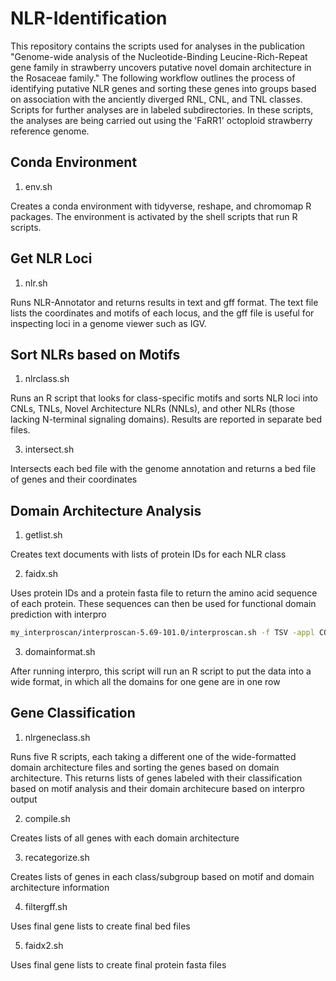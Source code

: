 # NLR-Identification

This repository contains the scripts used for analyses in the publication "Genome-wide analysis of the Nucleotide-Binding Leucine-Rich-Repeat gene family in strawberry uncovers putative novel domain architecture in the Rosaceae family." The following workflow outlines the process of identifying putative NLR genes and sorting these genes into groups based on association with the anciently diverged RNL, CNL, and TNL classes. Scripts for further analyses are in labeled subdirectories. In these scripts, the analyses are being carried out using the 'FaRR1' octoploid strawberry reference genome. 

## Conda Environment

1. env.sh

Creates a conda environment with tidyverse, reshape, and chromomap R packages. The environment is activated by the shell scripts that run R scripts.

## Get NLR Loci

1. nlr.sh

Runs NLR-Annotator and returns results in text and gff format. The text file lists the coordinates and motifs of each locus, and the gff file is useful for inspecting loci in a genome viewer such as IGV.

## Sort NLRs based on Motifs

1. nlrclass.sh

Runs an R script that looks for class-specific motifs and sorts NLR loci into CNLs, TNLs, Novel Architecture NLRs (NNLs), and other NLRs (those lacking N-terminal signaling domains). Results are reported in separate bed files.

3. intersect.sh

Intersects each bed file with the genome annotation and returns a bed file of genes and their coordinates

## Domain Architecture Analysis

1. getlist.sh

Creates text documents with lists of protein IDs for each NLR class

2. faidx.sh

Uses protein IDs and a protein fasta file to return the amino acid sequence of each protein. These sequences can then be used for functional domain prediction with interpro

```bash
my_interproscan/interproscan-5.69-101.0/interproscan.sh -f TSV -appl COILS,Pfam -i cnl.protein.fa -b cnl.interpro
```

3. domainformat.sh

After running interpro, this script will run an R script to put the data into a wide format, in which all the domains for one gene are in one row

## Gene Classification

1. nlrgeneclass.sh

Runs five R scripts, each taking a different one of the wide-formatted domain architecture files and sorting the genes based on domain architecture. This returns lists of genes labeled with their classification based on motif analysis and their domain architecure based on interpro output

2. compile.sh

Creates lists of all genes with each domain architecture

3. recategorize.sh

Creates lists of genes in each class/subgroup based on motif and domain architecture information

4. filtergff.sh

Uses final gene lists to create final bed files

5. faidx2.sh

Uses final gene lists to create final protein fasta files
